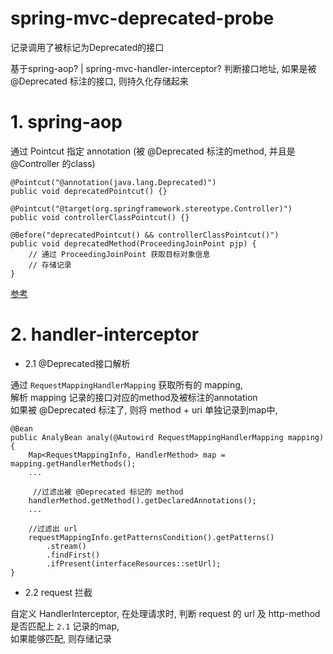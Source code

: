 # spring-mvc-deprecated-probe
记录调用了被标记为Deprecated的接口

基于spring-aop? | spring-mvc-handler-interceptor? 判断接口地址, 如果是被 @Deprecated 标注的接口, 则持久化存储起来


# 1. spring-aop

通过 Pointcut 指定 annotation 
(被 @Deprecated 标注的method, 并且是 @Controller 的class)  

```
@Pointcut("@annotation(java.lang.Deprecated)")
public void deprecatedPointcut() {}

@Pointcut("@target(org.springframework.stereotype.Controller)")
public void controllerClassPointcut() {}

@Before("deprecatedPointcut() && controllerClassPointcut()")
public void deprecatedMethod(ProceedingJoinPoint pjp) {
    // 通过 ProceedingJoinPoint 获取目标对象信息
    // 存储记录
}
```

[参考](https://www.baeldung.com/spring-aop-pointcut-tutorial)


# 2. handler-interceptor

- 2.1 @Deprecated接口解析 

通过 `RequestMappingHandlerMapping` 获取所有的 mapping,  
解析 mapping 记录的接口对应的method及被标注的annotation  
如果被 @Deprecated 标注了, 则将 method + uri 单独记录到map中,  

```
@Bean
public AnalyBean analy(@Autowird RequestMappingHandlerMapping mapping) {
    Map<RequestMappingInfo, HandlerMethod> map = mapping.getHandlerMethods();
    ...
    
     //过滤出被 @Deprecated 标记的 method
    handlerMethod.getMethod().getDeclaredAnnotations();
    ...
    
    //过滤出 url
    requestMappingInfo.getPatternsCondition().getPatterns()
        .stream()
        .findFirst()
        .ifPresent(interfaceResources::setUrl);
}
```

- 2.2 request 拦截

自定义 HandlerInterceptor, 在处理请求时, 判断 request 的 url 及 http-method 是否匹配上 `2.1` 记录的map,  
如果能够匹配, 则存储记录
